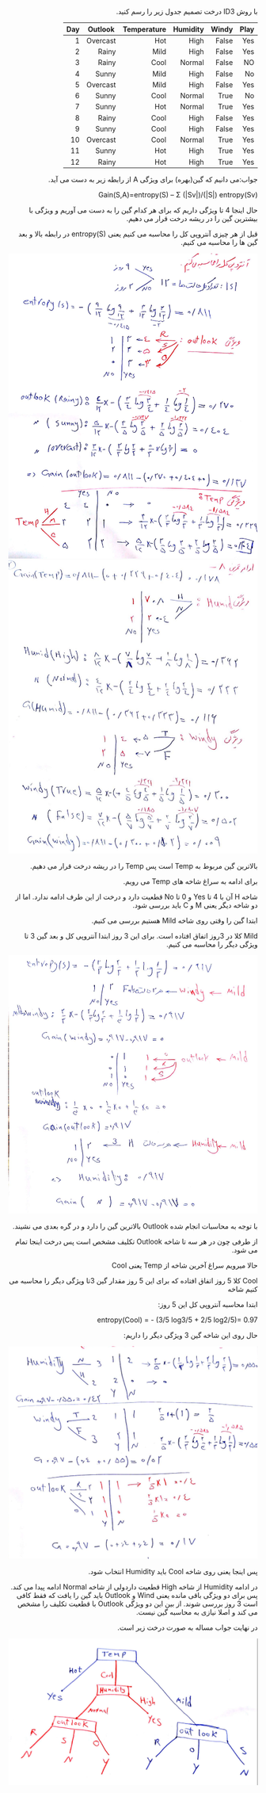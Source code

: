 <div dir="rtl">

با روش ID3 درخت تصمیم جدول زیر را رسم کنید.

|     Play    |     Windy    |     Humidity    |     Temperature    |     Outlook     |     Day    |
|-------------|--------------|-----------------|--------------------|-----------------|------------|
|     Yes     |     False    |     High        |     Hot            |     Overcast    |     1      |
|     Yes     |     False    |     High        |     Mild           |     Rainy       |     2      |
|     NO      |     False    |     Normal      |     Cool           |     Rainy       |     3      |
|     No      |     False    |     High        |     Mild           |     Sunny       |     4      |
|     Yes     |     False    |     High        |     Mild           |     Overcast    |     5      |
|     No      |     True     |     Normal      |     Cool           |     Sunny       |     6      |
|     Yes     |     True     |     Normal      |     Hot            |     Sunny       |     7      |
|     Yes     |     False    |     High        |     Cool           |     Rainy       |     8      |
|     Yes     |     False    |     High        |     Cool           |     Sunny       |     9      |
|     Yes     |     True     |     Normal      |     Cool           |     Overcast    |     10     |
|     Yes     |     True     |     High        |     Hot            |     Sunny       |     11     |
|     Yes     |     True     |     High        |     Hot            |     Rainy       |     12     |

  
  
 جواب:می دانیم که گین(بهره) برای ویژگی A از رابطه زیر به دست می آید. 
  
  Gain(S,A)=entropy(S) – Σ  (|Sv|)/(|S|)  entropy(Sv)

  حال اینجا 4 تا ویژگی داریم که برای هر کدام گین را به دست می آوریم و ویژگی با بیشترین گین را در ریشه درخت قرار می دهیم.
  
قبل از هر چیزی آنتروپی کل را محاسبه می کنیم یعنی entropy(S)  در رابطه بالا و بعد گین ها را محاسبه می کنیم. 
  
  ![](01.png)
  ![](02.png)
  
  بالاترین گین مربوط به Temp است پس Temp را در ریشه درخت قرار می دهیم.
  
  برای ادامه به سراغ شاخه های Temp می رویم. 
  
  شاخه H آن با 4 تا Yes و 0 تا No قطعیت دارد و درخت از این طرف ادامه ندارد. اما از دو شاخه دیگر یعنی M و C باید بررسی شود.
  
  ابتدا گین را وقتی روی شاخه Mild هستیم بررسی می کنیم.
  
  Mild کلا در 3روز اتفاق افتاده است. برای این 3 روز ابتدا آنتروپی کل و بعد گین 3 تا ویژگی دیگر را محاسبه می کنیم.
  
  ![](03.png)
  
  با توجه به محاسبات انجام شده Outlook بالاترین گین را دارد و در گره بعدی می نشیند.
  
  از طرفی چون در هر سه تا شاخه Outlook تکلیف مشخص است پس درخت اینجا تمام می شود.
  
  حالا میرویم سراغ آخرین شاخه از Temp یعنی Cool 
  
  Cool کلا 5 روز اتفاق افتاده که برای این 5 روز مقدار گین 3تا ویژگی دیگر را محاسبه می کنیم شاخه 
  
  ابتدا محاسبه آنتروپی کل این 5 روز:
  
  entropy(Cool) = - (3/5 log3/5 + 2/5 log2/5)= 0.97
  
  حال روی این شاخه گین 3 ویژگی دیگر را داریم:
  
  ![](04.png)
  
  پس اینجا یعنی روی شاخه Cool باید Humidity انتخاب شود.
  
  در ادامه Humidity از شاخه High  قطعیت داردولی از شاخه  Normal  ادامه پیدا می کند. پس برای دو ویژگی باقی مانده یعنی Wind و Outlook باید گین را یافت که فقط کافی است 3 روز بررسی شوند. از بین این دو ویژگی Outlook با قطعیت تکلیف را مشخص می کند و اصلا نیازی به محاسبه گین نیست. 
  
  در نهایت جواب مساله به صورت درخت زیر است.
  
  
   ![](05.jpg)
  
  
  </div>
